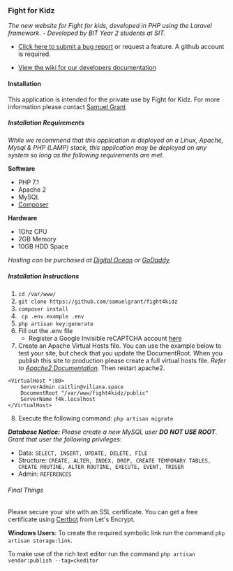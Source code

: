 ### Fight for Kidz

_The new website for Fight for kids, developed in PHP using the Laravel framework. - Developed by BIT Year 2 students at SIT._

* [Click here to submit a bug report](https://github.com/samuelgrant/fight4kidz/issues/new/choose) or request a feature. A github account is required.

* [View the wiki for our developers documentation](https://github.com/samuelgrant/fight4kidz/wiki/Developers-Wiki)
#### Installation 
This application is intended for the private use by Fight for Kidz. For more information please contact [Samuel Grant](mailto:samueljegrant@outlook.com)

##### Installation Requirements
_While we recommend that this application is deployed on a Linux, Apache, Mysql & PHP (LAMP) stack, this application may be deployed on any system so long as the following requirements are met_.

**Software**
- PHP 7.1
- Apache 2 
- MySQL
- [Composer](https://getcomposer.org/)

**Hardware**
- 1Ghz CPU 
- 2GB Memory
- 10GB HDD Space

_Hosting can be purchased at [Digital Ocean](https://www.digitalocean.com/) or [GoDaddy](https://nz.godaddy.com/)._

##### Installation Instructions
1. ``cd /var/www/``
2. ``git clone https://github.com/samuelgrant/fight4kidz``
3. ``composer install``
4. `` cp .env.example .env``
5. ``php artisan key:generate``
6. Fill out the .env file
	- Register a Google Invisible reCAPTCHA account [here](https://www.google.com/recaptcha/admin#list)
7. Create an Apache Virtual Hosts file. You can use the example below to test your site, but check that you update the DocumentRoot. When you publish this site to production please create a full virtual hosts file. _Refer to [Apache2 Documentation](https://httpd.apache.org/docs/2.4/vhosts/)_. Then restart apache2.
```
<VirtualHost *:80>
	ServerAdmin caitlin@viliana.space
	DocumentRoot "/var/www/fight4kidz/public"
	ServerName f4k.localhost
</VirtualHost>
```
8. Execute the following command: `php artisan migrate`

___Database Notice:__ Please create a new MySQL user __DO NOT USE ROOT__. Grant that user the following privileges_:
- Data: `SELECT, INSERT, UPDATE, DELETE, FILE`
- Structure: `CREATE, ALTER, INDEX, DROP, CREATE TEMPORARY TABLES, CREATE ROUTINE, ALTER ROUTINE, EXECUTE, EVENT, TRIGER`
- Admin: `REFERENCES`
###### Final Things
Please secure your site with an SSL certificate. You can get a free certificate using [Certbot](https://certbot.eff.org/lets-encrypt/ubuntuartful-apache) from Let's Encrypt.

**Windows Users**: To create the required symbolic link run the command `php artisan storage:link`.

To make use of the rich text editor run the command `php artisan vendor:publish --tag=ckeditor`
